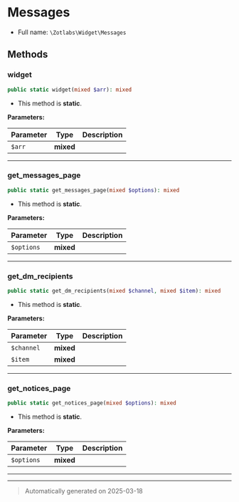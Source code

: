 
# Messages





* Full name: `\Zotlabs\Widget\Messages`




## Methods


### widget



```php
public static widget(mixed $arr): mixed
```



* This method is **static**.




**Parameters:**

| Parameter | Type | Description |
|-----------|------|-------------|
| `$arr` | **mixed** |  |





***

### get_messages_page



```php
public static get_messages_page(mixed $options): mixed
```



* This method is **static**.




**Parameters:**

| Parameter | Type | Description |
|-----------|------|-------------|
| `$options` | **mixed** |  |





***

### get_dm_recipients



```php
public static get_dm_recipients(mixed $channel, mixed $item): mixed
```



* This method is **static**.




**Parameters:**

| Parameter | Type | Description |
|-----------|------|-------------|
| `$channel` | **mixed** |  |
| `$item` | **mixed** |  |





***

### get_notices_page



```php
public static get_notices_page(mixed $options): mixed
```



* This method is **static**.




**Parameters:**

| Parameter | Type | Description |
|-----------|------|-------------|
| `$options` | **mixed** |  |





***


***
> Automatically generated on 2025-03-18
